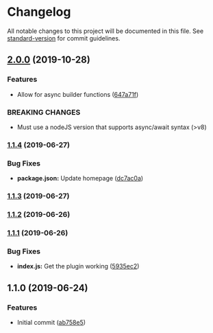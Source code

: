 # Changelog

All notable changes to this project will be documented in this file. See [standard-version](https://github.com/conventional-changelog/standard-version) for commit guidelines.

## [2.0.0](https://github.com/bluepropane/js-output-file-webpack-plugin/compare/v1.1.4...v2.0.0) (2019-10-28)


### Features

* Allow for async builder functions ([647a71f](https://github.com/bluepropane/js-output-file-webpack-plugin/commit/647a71f))


### BREAKING CHANGES

* Must use a nodeJS version that supports async/await syntax (>v8)



### [1.1.4](https://github.com/bluepropane/js-output-file-webpack-plugin/compare/v1.1.3...v1.1.4) (2019-06-27)


### Bug Fixes

* **package.json:** Update homepage ([dc7ac0a](https://github.com/bluepropane/js-output-file-webpack-plugin/commit/dc7ac0a))



### [1.1.3](https://github.com/bluepropane/js-output-file-webpack-plugin/compare/v1.1.2...v1.1.3) (2019-06-27)



### [1.1.2](https://github.com/bluepropane/js-output-file-webpack-plugin/compare/v1.1.1...v1.1.2) (2019-06-26)



### [1.1.1](https://github.com/bluepropane/js-output-file-webpack-plugin/compare/v1.1.0...v1.1.1) (2019-06-26)


### Bug Fixes

* **index.js:** Get the plugin working ([5935ec2](https://github.com/bluepropane/js-output-file-webpack-plugin/commit/5935ec2))



## 1.1.0 (2019-06-24)


### Features

* Initial commit ([ab758e5](https://github.com/bluepropane/js-output-file-webpack-plugin/commit/ab758e5))
